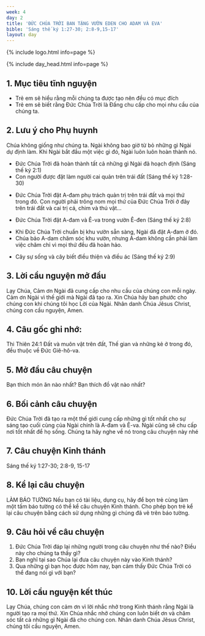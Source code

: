 ```yaml
---
week: 4
day: 2
title: 'ĐỨC CHÚA TRỜI BAN TẶNG VƯỜN EDEN CHO ADAM VÀ EVA'
bible: 'Sáng thế ký 1:27-30; 2:8-9,15-17'
layout: day
---
```



{% include logo.html info=page %}

{% include day_head.html info=page %}

## 1. Mục tiêu tĩnh nguyện
- Trẻ em sẽ hiểu rằng mỗi chúng ta được tạo nên đều có mục đích
- Trẻ em sẽ biết rằng Đức Chúa Trời là Đấng chu cấp cho mọi nhu cầu của chúng ta.

## 2. Lưu ý cho Phụ huynh
Chúa không giống như chúng ta. Ngài không bao giờ từ bỏ những gì Ngài dự định làm. Khi Ngài bắt đầu một việc gì đó, Ngài luôn luôn hoàn thành nó.
* Đức Chúa Trời đã hoàn thành tất cả những gì Ngài đã hoạch định (Sáng thế ký 2:1)
* Con người được đặt làm người cai quản trên trái đất (Sáng thế ký 1:28-30)
- Đức Chúa Trời đặt A-đam phụ trách quản trị trên trái đất và mọi thứ trong đó. Con người phải trông nom mọi thứ của Đức Chúa Trời ở đây trên trái đất và cai trị cá, chim và thú vật...
* Đức Chúa Trời đặt A-đam và Ê-va trong vườn Ê-đen (Sáng thế ký 2:8)
- Khi Đức Chúa Trời chuẩn bị khu vườn sẵn sàng, Ngài đã đặt A-đam ở đó.
- Chúa bảo A-dam chăm sóc khu vườn, nhưng A-dam không cần phải làm việc chăm chỉ vì mọi thứ đều đã hoàn hảo.
* Cây sự sống và cây biết điều thiện và điều ác (Sáng thế ký 2:9)


## 3. Lời cầu nguyện mở đầu
Lạy Chúa, Cảm ơn Ngài đã cung cấp cho nhu cầu của chúng con mỗi ngày. Cảm ơn Ngài vì thế giới mà Ngài đã tạo ra. Xin Chúa hãy ban phước cho chúng con khi chúng tôi học Lời của Ngài. Nhân danh Chúa Jêsus Christ, chúng con cầu nguyện, Amen.


## 4. Câu gốc ghi nhớ:
Thi Thiên 24:1
Đất và muôn vật trên đất, Thế gian và những kẻ ở trong đó, đều thuộc về Đức Giê-hô-va.

## 5. Mở đầu câu chuyện
Bạn thích món ăn nào nhất?
Bạn thích đồ vật nào nhất?

## 6. Bối cảnh câu chuyện
Đức Chúa Trời đã tạo ra một thế giới cung cấp những gì tốt nhất cho sự sáng tạo cuối cùng của Ngài chính là A-đam và Ê-va. Ngài cũng sẽ chu cấp nơi tốt nhất để họ sống. Chúng ta hãy nghe về nó trong câu chuyện này nhé

## 7. Câu chuyện Kinh thánh
Sáng thế ký 1:27-30; 2:8-9, 15-17

## 8. Kể lại câu chuyện
LÀM BÁO TƯỜNG
Nếu bạn có tài liệu, dụng cụ, hãy để bọn trẻ cùng làm một tấm báo tường có thể kể câu chuyện Kinh thánh. Cho phép bọn trẻ kể lại câu chuyện bằng cách sử dụng những gì chúng đã vẽ trên báo tường.

## 9. Câu hỏi về câu chuyện
1. Đức Chúa Trời đáp lại những người trong câu chuyện như thế nào? Điều này cho chúng ta thấy gì?
2. Bạn nghĩ tại sao Chúa lại đưa câu chuyện này vào Kinh thánh?
3. Qua những gì bạn học được hôm nay, bạn cảm thấy Đức Chúa Trời có thể đang nói gì với bạn?

## 10. Lời cầu nguyện kết thúc
Lạy Chúa, chúng con cảm ơn vì lời nhắc nhở trong Kinh thánh rằng Ngài là người tạo ra mọi thứ. Xin Chúa nhắc nhở chúng con luôn biết ơn và chăm sóc tất cả những gì Ngài đã cho chúng con. Nhân danh Chúa Jêsus Christ, chúng tôi cầu nguyện, Amen.
